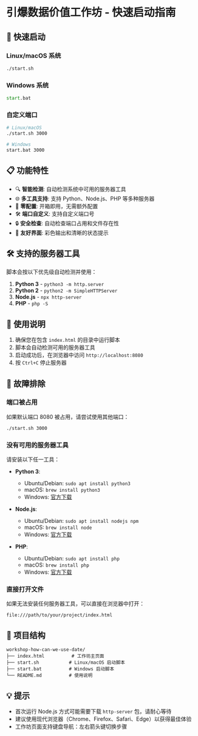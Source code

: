 # 引爆数据价值工作坊 - 快速启动指南

## 🚀 快速启动

### Linux/macOS 系统
```bash
./start.sh
```

### Windows 系统
```cmd
start.bat
```

### 自定义端口
```bash
# Linux/macOS
./start.sh 3000

# Windows
start.bat 3000
```

## 📋 功能特性

- 🔍 **智能检测**: 自动检测系统中可用的服务器工具
- 🌐 **多工具支持**: 支持 Python、Node.js、PHP 等多种服务器
- 🎯 **零配置**: 开箱即用，无需额外配置
- 🛠 **端口自定义**: 支持自定义端口号
- 🔒 **安全检查**: 自动检查端口占用和文件存在性
- 🎨 **友好界面**: 彩色输出和清晰的状态提示

## 🛠 支持的服务器工具

脚本会按以下优先级自动检测并使用：

1. **Python 3** - `python3 -m http.server`
2. **Python 2** - `python2 -m SimpleHTTPServer`
3. **Node.js** - `npx http-server`
4. **PHP** - `php -S`

## 📝 使用说明

1. 确保您在包含 `index.html` 的目录中运行脚本
2. 脚本会自动检测可用的服务器工具
3. 启动成功后，在浏览器中访问 `http://localhost:8080`
4. 按 `Ctrl+C` 停止服务器

## 🔧 故障排除

### 端口被占用
如果默认端口 8080 被占用，请尝试使用其他端口：
```bash
./start.sh 3000
```

### 没有可用的服务器工具
请安装以下任一工具：

- **Python 3**: 
  - Ubuntu/Debian: `sudo apt install python3`
  - macOS: `brew install python3`
  - Windows: [官方下载](https://www.python.org/downloads/)

- **Node.js**:
  - Ubuntu/Debian: `sudo apt install nodejs npm`
  - macOS: `brew install node`
  - Windows: [官方下载](https://nodejs.org/)

- **PHP**:
  - Ubuntu/Debian: `sudo apt install php`
  - macOS: `brew install php`
  - Windows: [官方下载](https://www.php.net/downloads)

### 直接打开文件
如果无法安装任何服务器工具，可以直接在浏览器中打开：
```
file:///path/to/your/project/index.html
```

## 📁 项目结构

```
workshop-how-can-we-use-date/
├── index.html          # 工作坊主页面
├── start.sh           # Linux/macOS 启动脚本
├── start.bat          # Windows 启动脚本
└── README.md          # 使用说明
```

## 💡 提示

- 首次运行 Node.js 方式可能需要下载 `http-server` 包，请耐心等待
- 建议使用现代浏览器（Chrome、Firefox、Safari、Edge）以获得最佳体验
- 工作坊页面支持键盘导航：左右箭头键切换步骤 